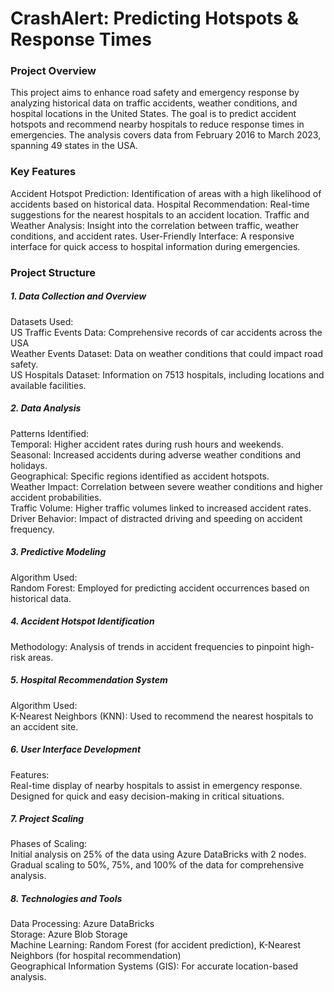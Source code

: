 <h1>CrashAlert: Predicting Hotspots & Response Times</h1>

<h3>Project Overview</h3>

This project aims to enhance road safety and emergency response by analyzing historical data on traffic accidents, weather conditions, and hospital locations in the United States. The goal is to predict accident hotspots and recommend nearby hospitals to reduce response times in emergencies. The analysis covers data from February 2016 to March 2023, spanning 49 states in the USA.

<h3>Key Features</h3>

Accident Hotspot Prediction: Identification of areas with a high likelihood of accidents based on historical data.
Hospital Recommendation: Real-time suggestions for the nearest hospitals to an accident location.
Traffic and Weather Analysis: Insight into the correlation between traffic, weather conditions, and accident rates.
User-Friendly Interface: A responsive interface for quick access to hospital information during emergencies.

<h3>Project Structure</h3>

<h5>1. Data Collection and Overview</h5>
Datasets Used:<br>
US Traffic Events Data: Comprehensive records of car accidents across the USA <br>
Weather Events Dataset: Data on weather conditions that could impact road safety.<br>
US Hospitals Dataset: Information on 7513 hospitals, including locations and available facilities. <br>
<h5>2. Data Analysis</h5>

Patterns Identified:<br>
Temporal: Higher accident rates during rush hours and weekends.<br>
Seasonal: Increased accidents during adverse weather conditions and holidays.\
Geographical: Specific regions identified as accident hotspots.\
Weather Impact: Correlation between severe weather conditions and higher accident probabilities.\
Traffic Volume: Higher traffic volumes linked to increased accident rates.\
Driver Behavior: Impact of distracted driving and speeding on accident frequency.
<h5>3. Predictive Modeling</h5>
Algorithm Used:<br>
Random Forest: Employed for predicting accident occurrences based on historical data.
<h5>4. Accident Hotspot Identification</h5>
Methodology: Analysis of trends in accident frequencies to pinpoint high-risk areas.<br>
<h5>5. Hospital Recommendation System</h5>
Algorithm Used:<br>
K-Nearest Neighbors (KNN): Used to recommend the nearest hospitals to an accident site.
<h5>6. User Interface Development</h5>
Features:<br>
Real-time display of nearby hospitals to assist in emergency response.<br>
Designed for quick and easy decision-making in critical situations.
<h5>7. Project Scaling</h5>
Phases of Scaling:<br>
Initial analysis on 25% of the data using Azure DataBricks with 2 nodes.<br>
Gradual scaling to 50%, 75%, and 100% of the data for comprehensive analysis.
<h5>8. Technologies and Tools</h5>
Data Processing: Azure DataBricks<br>
Storage: Azure Blob Storage<br>
Machine Learning: Random Forest (for accident prediction), K-Nearest Neighbors (for hospital recommendation)<br>
Geographical Information Systems (GIS): For accurate location-based analysis.
